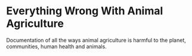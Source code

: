 # Everything Wrong With Animal Agriculture
Documentation of all the ways animal agriculture is harmful to the planet, communities, human health and animals.
